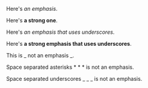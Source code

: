 Here's *an emphasis*.

Here's **a strong one**. 

Here's _an emphasis that uses underscores_. 

Here's __a strong emphasis that uses underscores__.

This is _ not an emphasis _.

Space separated asterisks * * * is not an emphasis.

Space separated underscores _ _ _ is not an emphasis.